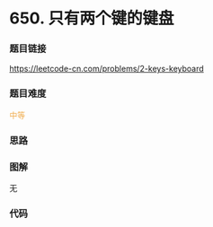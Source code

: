 # 650. 只有两个键的键盘

### 题目链接

https://leetcode-cn.com/problems/2-keys-keyboard

### 题目难度

<font color=#F0AD4E>中等</font>

### 思路



### 图解

无

### 代码

```python
```